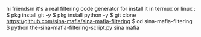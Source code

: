 hi friends\n
it's a real filtering code generator
for install it in termux or linux :
$ pkg install git -y
$ pkg install python -y
$ git clone https://github.com/sina-mafia/sina-mafia-filtering
$ cd sina-mafia-filtering
$ python the-sina-mafia-filtering-script.py
sina mafia 
